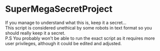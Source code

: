 # SuperMegaSecretProject

If you manage to understand what this is, keep it a secret... <br>
This script is considered unethical by some robots in text format so you should really keep it a secret. <br>
P.S You probably won't be able to run the exact script as it requires more user privileges, although it could be edited and adjusted. <br>
